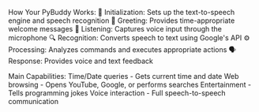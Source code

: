 How Your PyBuddy Works:
🚀 Initialization: Sets up the text-to-speech engine and speech recognition
👋 Greeting: Provides time-appropriate welcome messages
🎤 Listening: Captures voice input through the microphone
🔍 Recognition: Converts speech to text using Google's API
⚙️ Processing: Analyzes commands and executes appropriate actions
🗣️ Response: Provides voice and text feedback

Main Capabilities:
Time/Date queries - Gets current time and date
Web browsing - Opens YouTube, Google, or performs searches
Entertainment - Tells programming jokes
Voice interaction - Full speech-to-speech communication
